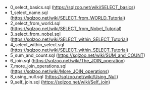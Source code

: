- 0_select_basics.sql (https://sqlzoo.net/wiki/SELECT_basics)
- 1_select_name.sql (https://sqlzoo.net/wiki/SELECT_from_WORLD_Tutorial)
- 2_select_from_world.sql (https://sqlzoo.net/wiki/SELECT_from_Nobel_Tutorial)
- 3_select_from_nobel.sql (https://sqlzoo.net/wiki/SELECT_within_SELECT_Tutorial)
- 4_select_within_select.sql (https://sqlzoo.net/wiki/SELECT_within_SELECT_Tutorial)
- 5_sum_and_count.sql (https://sqlzoo.net/wiki/SUM_and_COUNT)
- 6_join.sql (https://sqlzoo.net/wiki/The_JOIN_operation)
- 7_more_join_operations.sql (https://sqlzoo.net/wiki/More_JOIN_operations)
- 8_using_null.sql (https://sqlzoo.net/wiki/Using_Null)
- 9_self_join.sql (https://sqlzoo.net/wiki/Self_join)
